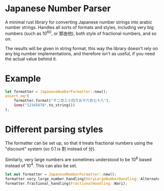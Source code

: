 # Japanese Number Parser

A minimal rust library for converting Japanese number strings into arabic number
strings. Handles all sorts of formats and styles, including very big numbers
(such as 10<sup>60</sup>, or 那由他), both style of fractional numbers, and so on.

The results will be given in string format, this way the library doesn't rely on
any big number implementations, and therefore isn't as useful, if you need the
actual value behind it.

# Example

```rust
let formatter = JapaneseNumberFormatter::new();
assert_eq!(
    formatter.format("千二百三十四万五千六百七十八"),
    Some("12345678".to_string())
);
```

# Different parsing styles

The formatter can be set up, so that it treats fractional numbers using the
"discount" system (so 0.1 is 割 instead of 分).

Similarly, very large numbers are sometimes understood to be 10<sup>8</sup>
based instead of 10<sup>4</sup>. This can also be set.

```rust
let mut formatter = JapaneseNumberFormatter::new();
formatter.very_large_number_handling(VeryLargeNumberHandling::Alternate);
formatter.fractional_handling(FractionalHandling::Wari);
```
